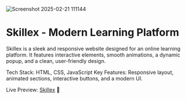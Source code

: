 ![Screenshot 2025-02-21 111144](https://github.com/user-attachments/assets/f9c8cd3c-47dc-4f76-89b0-87156dbfd74c)

# Skillex - Modern Learning Platform

Skillex is a sleek and responsive website designed for an online learning platform. It features interactive elements, smooth animations, a dynamic popup, and a clean, user-friendly design.

Tech Stack: HTML, CSS, JavaScript
Key Features: Responsive layout, animated sections, interactive buttons, and a modern UI.

Live Preview: [Skillex](https://tejapotnuri.github.io/Skillex/) 🚀

